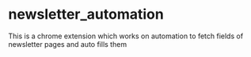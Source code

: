 # newsletter_automation
This is a chrome extension which works on automation to fetch fields of newsletter pages and auto fills them
